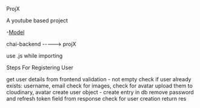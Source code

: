 ProjX

A youtube based project

-[Model](https://app.eraser.io/workspace/YtPqZ1VogxGy1jzIDkzj)

chai-backend -----> projX


use .js while importing


Steps For Registering User


get user details from frontend
 validation - not empty
 check if user already exists: username, email
  check for images, check for avatar
 upload them to cloudinary, avatar
 create user object - create entry in db
 remove password and refresh token field from response
 check for user creation
 return res
